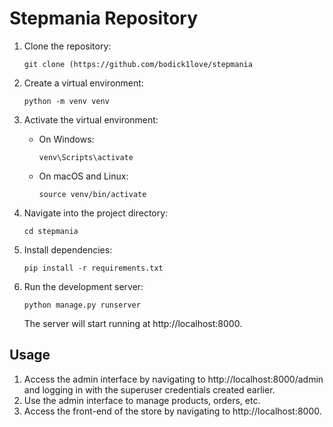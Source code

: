 # Stepmania Repository

1. Clone the repository:
   ```
   git clone (https://github.com/bodick1love/stepmania
   ```
   
2. Create a virtual environment:
   ```
   python -m venv venv
   ```
   
3. Activate the virtual environment:
   - On Windows:
     ```
     venv\Scripts\activate
     ```
   - On macOS and Linux:
     ```
     source venv/bin/activate
     ```
   
4. Navigate into the project directory:
   ```
   cd stepmania
   ```

5. Install dependencies:
   ```
   pip install -r requirements.txt
   
8. Run the development server:
   ```
   python manage.py runserver
   ```

   The server will start running at http://localhost:8000.

## Usage
1. Access the admin interface by navigating to http://localhost:8000/admin and logging in with the superuser credentials created earlier.
2. Use the admin interface to manage products, orders, etc.
3. Access the front-end of the store by navigating to http://localhost:8000.
